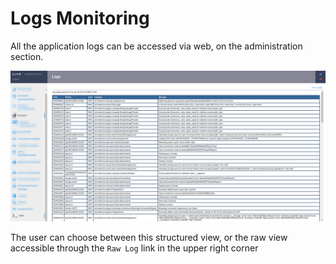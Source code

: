 # Logs Monitoring

All the application logs can be accessed via web, on the administration section.

![Example of the logs interface](<../.gitbook/assets/image (120).png>)

The user can choose between this structured view, or the raw view accessible through the `Raw Log` link in the upper right corner